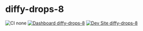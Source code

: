 # diffy-drops-8

![CI none](https://img.shields.io/badge/ci-none-orange.svg)
[![Dashboard diffy-drops-8](https://img.shields.io/badge/dashboard-diffy_drops_8-yellow.svg)](https://dashboard.pantheon.io/sites/7c76b053-d554-4afd-9a52-3282f1c1b4f1#dev/code)
[![Dev Site diffy-drops-8](https://img.shields.io/badge/site-diffy_drops_8-blue.svg)](http://dev-diffy-drops-8.pantheonsite.io/)